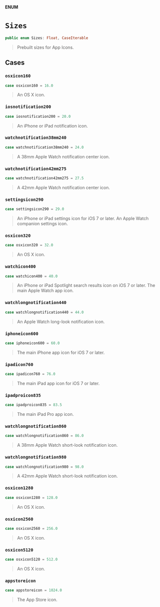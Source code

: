 **ENUM**

# `Sizes`

```swift
public enum Sizes: Float, CaseIterable
```

> Prebuilt sizes for App Icons.

## Cases
### `osxicon160`

```swift
case osxicon160 = 16.0
```

> An OS X icon.

### `iosnotification200`

```swift
case iosnotification200 = 20.0
```

> An iPhone or iPad notification icon.

### `watchnotification38mm240`

```swift
case watchnotification38mm240 = 24.0
```

> A 38mm Apple Watch notification center icon.

### `watchnotification42mm275`

```swift
case watchnotification42mm275 = 27.5
```

> A 42mm Apple Watch notification center icon.

### `settingsicon290`

```swift
case settingsicon290 = 29.0
```

> An iPhone or iPad settings icon for iOS 7 or later.
> An Apple Watch companion settings icon.

### `osxicon320`

```swift
case osxicon320 = 32.0
```

> An OS X icon.

### `watchicon400`

```swift
case watchicon400 = 40.0
```

> An iPhone or iPad Spotlight search results icon on iOS 7 or later.
> The main Apple Watch app icon.

### `watchlongnotification440`

```swift
case watchlongnotification440 = 44.0
```

> An Apple Watch long-look notification icon.

### `iphoneicon600`

```swift
case iphoneicon600 = 60.0
```

> The main iPhone app icon for iOS 7 or later.

### `ipadicon760`

```swift
case ipadicon760 = 76.0
```

> The main iPad app icon for iOS 7 or later.

### `ipadproicon835`

```swift
case ipadproicon835 = 83.5
```

> The main iPad Pro app icon.

### `watchlongnotification860`

```swift
case watchlongnotification860 = 86.0
```

> A 38mm Apple Watch short-look notification icon.

### `watchlongnotification980`

```swift
case watchlongnotification980 = 98.0
```

> A 42mm Apple Watch short-look notification icon.

### `osxicon1280`

```swift
case osxicon1280 = 128.0
```

> An OS X icon.

### `osxicon2560`

```swift
case osxicon2560 = 256.0
```

> An OS X icon.

### `osxicon5120`

```swift
case osxicon5120 = 512.0
```

> An OS X icon.

### `appstoreicon`

```swift
case appstoreicon = 1024.0
```

> The App Store icon.

